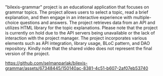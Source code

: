 "bilexis-grammar" project is an educational application that focuses on grammar topics. The project allows users to select a topic, read a brief explanation, and then engage in an interactive experience with multiple-choice questions and answers. The project retrieves data from an API and utilizes HTML library for the topic explanations.
Please note that the project is currently on hold due to the API servers being unavailable or the lack of interaction with the project manager. The project incorporates various elements such as API integration, library usage, BLoC pattern, and DAO repository. Kindly note that the shared video does not represent the final version of the project.

https://github.com/selmanparlak/bilexis-grammar/assets/67348445/150140ac-8381-4c51-b607-2af07eb53740
